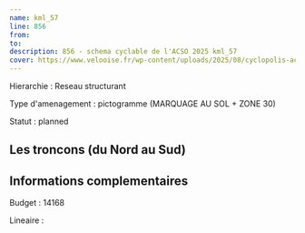```yaml
---
name: kml_57 
line: 856
from: 
to:  
description: 856 - schema cyclable de l'ACSO 2025 kml_57 
cover: https://www.velooise.fr/wp-content/uploads/2025/08/cyclopolis-acso-856.jpg
---
```

Hierarchie : Reseau structurant

Type d'amenagement : pictogramme (MARQUAGE AU SOL + ZONE 30)

Statut : planned

## Les troncons (du Nord au Sud)

## Informations complementaires

Budget  : 14168 

Lineaire :

